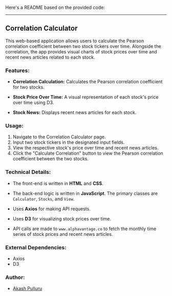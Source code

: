 Here's a README based on the provided code:

---

## Correlation Calculator

This web-based application allows users to calculate the Pearson correlation coefficient between two stock tickers over time. Alongside the correlation, the app provides visual charts of stock prices over time and recent news articles related to each stock.

### Features:

- **Correlation Calculation:** Calculates the Pearson correlation coefficient for two stocks.
  
- **Stock Price Over Time:** A visual representation of each stock's price over time using D3.
  
- **Stock News:** Displays recent news articles for each stock.

### Usage:

1. Navigate to the Correlation Calculator page.
2. Input two stock tickers in the designated input fields.
3. View the respective stock's price over time and recent news articles.
4. Click the "Calculate Correlation" button to view the Pearson correlation coefficient between the two stocks.

### Technical Details:

- The front-end is written in **HTML** and **CSS**.
  
- The back-end logic is written in **JavaScript**. The primary classes are `Calculator`, `Stocks`, and `View`.
  
- Uses **Axios** for making API requests.
  
- Uses **D3** for visualizing stock prices over time.
  
- API calls are made to `www.alphavantage.co` to fetch the monthly time series of stock prices and recent news articles.

### External Dependencies:

- Axios
- D3

### Author:

- [Akash Pulluru](https://www.linkedin.com/in/akashpulluru)
